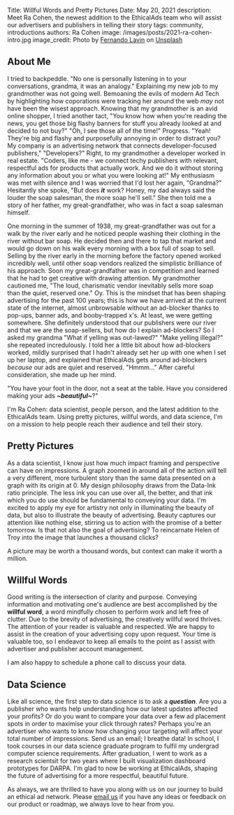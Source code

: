 Title: Willful Words and Pretty Pictures
Date: May 20, 2021
description: Meet Ra Cohen, the newest addition to the EthicalAds team who will assist our advertisers and publishers in telling their story
tags: community, introductions
authors: Ra Cohen
image: /images/posts/2021-ra-cohen-intro.jpg
image_credit: <span>Photo by <a href="https://unsplash.com/@filmlav?utm_source=unsplash&utm_medium=referral&utm_content=creditCopyText">Fernando Lavin</a> on <a href="https://unsplash.com/s/photos/kintsugi?utm_source=unsplash&utm_medium=referral&utm_content=creditCopyText">Unsplash</a></span>


[comment]: # (The picture is of kintsugi, a piece of pottery who's cracks are not hidden, but highlighted artfully to tell this plate's story as no other can.)

## About Me

I tried to backpeddle. "No one is personally listening in to your conversations, grandma, it was an analogy." Explaining my new job to my grandmother was not going well. Bemoaning the evils of modern Ad Tech by highlighting how coporations were tracking her around the web *may* not have been the wisest approach. Knowing that my grandmother is an avid online shopper, I tried another tact, "You know how when you're reading the news, you get those big flashy banners for stuff you already looked at and decided to not buy?"  "Oh, I see those all of the time!" Progress. "Yeah! They're big and flashy and purposefully annoying in order to distract you? My company is an advertising network that connects developer-focused publishers," "Developers?" Right, to my grandmother a developer worked in real estate. "Coders, like me - we connect techy publishers with relevant, respectful ads for products that actually work. And we do it without storing any information about you or what you were looking at!" My enthusiasm was met with silence and I was worried that I'd lost her again, "Grandma?" Hesitantly she spoke, "But does ***it*** work? Honey, my dad always said the louder the soap salesman, the more soap he'll sell." She then told me a story of her father, my great-grandfather, who was in fact a soap salesman himself.

One morning in the summer of 1938, my great-grandfather was out for a walk by the river early and he noticed people washing their clothing in the river without bar soap. He decided then and there to tap that market and would go down on his walk every morning with a box full of soap to sell. Selling by the river early in the morning before the factory opened worked incredibly well, until other soap vendors realized the simplistic brilliance of his approach. Soon my great-grandfather was in competition and learned that he had to get creative with drawing attention. My grandmother cautioned me, "The loud, charismatic vendor inevitably sells more soap than the quiet, reserved one." Oy. This is the mindset that has been shaping advertising for the past 100 years; this is how we have arrived at the current state of the internet, almost unbrowsable without an ad-blocker thanks to pop-ups, banner ads, and booby-trapped x's. At least, we were getting somewhere. She definitely understood that our publishers were our river and that we are the soap-sellers, but how do I explain ad-blockers? So I asked my grandma "What if yelling was out-lawed?" "Make yelling illegal?" she repeated incredulously. I told her a little bit about how ad-blockers worked, mildly surprised that I hadn't already set her up with one when I set up her laptop, and explained that EthicalAds gets around ad-blockers *because* our ads are quiet and reserved. "Hmmm..."  After careful consideration, she made up her mind.

"You have your foot in the door, not a seat at the table. Have you considered making your ads ***~beautiful~***?"   

I'm Ra Cohen: data scientist, people person, and the latest addition to the EthicalAds team. Using pretty pictures, willful words, and data science, I'm on a mission to help people reach their audience and tell their story.    


## Pretty Pictures

As a data scientist, I know just how much impact framing and perspective can have on impressions. A graph zoomed in around all of the action will tell a very different, more turbulent story than the same data presented on a graph with its origin at 0. My design philosophy draws from the Data-Ink ratio principle. The less ink you can use over all, the better, and that ink which you do use should be fundamental to conveying your data. I'm excited to apply my eye for artistry not only in illuminating the beauty of data, but also to illustrate the beauty of advertising. Beauty captures our attention like nothing else, stirring us to action with the promise of a better tomorrow. Is that not also the goal of advertising? To reincarnate Helen of Troy into the image that launches a thousand clicks?

A picture may be worth a thousand words, but context can make it worth a million. 


## Willful Words

Good writing is the intersection of clarity and purpose. Conveying information and motivating one's audience are best accomplished by the **willful word**, a word mindfully chosen to perform work and left free of clutter. Due to the brevity of advertising, the creatively willful word thrives. The attention of your reader is valuable and respected. We are happy to assist in the creation of your advertising copy upon request. Your time is valuable too, so I endeavor to keep all emails to the point as I assist with advertiser and publisher account management. 

I am also happy to schedule a phone call to discuss your data. 


## Data Science

Like all science, the first step to data science is to ask a ***question***. Are you a publisher who wants help understanding how our latest updates affected your profits? Or do you want to compare your data over a few ad placement spots in order to maximise your click through rates? Perhaps you're an advertiser who wants to know how changing your targeting will affect your total number of impressions. Send us an email; I breathe data! In school, I took courses in our data science graduate program to fulfil my undergrad computer science requirements. After graduation, I went to work as a research scientsit for two years where I built visualization dashboard prototypes for DARPA. I'm glad to now be working at EthicalAds, shaping the future of advertising for a more respectful, beautiful future. 


As always, we are thrilled to have you along with us on our journey to build an ethical ad network.
Please [email us](mailto:ads@ethicalads.io) if you have any ideas or feedback on our product or roadmap,
we always love to hear from you.
